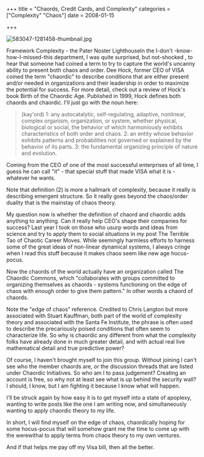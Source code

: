 +++
title = "Chaords, Credit Cards, and Complexity"
categories = ["Complexity"  "Chaos"]
date = 2008-01-15


+++


<img src="https://www.fractalog.com/jpg/583047-1281458-thumbnail.jpg" alt="583047-1281458-thumbnail.jpg" />

  Framework Complexity - the Pater Noster LighthouseIn the I-don't -know-how-I-missed-this department, I was quite surprised, but not-shocked , to hear that someone had coined a term to try to capture the world's uncanny ability to present both chaos and order. Dee Hock, former CEO of VISA coined the term &quot;chaordic&quot; to describe conditions that are either present and/or needed in organizations and their leadership in order to maximize the potential for success. For more detail, check out a review of Hock's book Birth of the Chaordic Age. Published in 1999, Hock defines both chaords and chaordic. I'll just go with the noun here: 
      
<blockquote>(kay'ord) 1: any autocatalytic, self-regulating, adaptive, nonlinear, complex organism, organization, or system, whether physical, biological or social, the behavior of which harmoniously exhibits characteristics of both order and chaos. 2: an entity whose behavior exhibits patterns and probabilities not governed or explained by the behavior of its parts. 3: the fundamental organizing principle of nature and evolution.</blockquote>
      
Coming from the CEO of one of the most successful enterprises of all time, I guess he can call &quot;it&quot; - that special stuff that made VISA what it is - whatever he wants. 
      
Note that definition (2) is more a hallmark of complexity, because it really is describing emergent structure. So it really goes beyond the chaos/order duality that is the mainstay of chaos theory.
   
My question now is whether the definition of chaord and chaordic adds anything to anything. Can it really help CEO's shape their companies for success?  Last year I took on those who usurp words and ideas from science and try to apply them to social situations in my post The Terrible Tao of Chaotic Career Moves. While seemingly harmless efforts to harness some of the great ideas of non-linear dynamical systems, I always cringe when I read this stuff because it makes chaos seem like new age hocus-pocus.  
   
Now the chaords of the world actually have an organization called The Chaordic Commons, which &quot;collaborates with groups committed to organizing themselves as chaords - systems functioning on the edge of chaos with enough order to give them pattern.&quot; In other words a chaord of chaords.
      
Note the &quot;edge of chaos&quot; reference. Credited to Chris Langton but more associated with Stuart Kauffman, both part of the world of complexity theory and associated with the Santa Fe Institute, the phrase is often used to describe the precariously poised conditions that often seem to characterize life. So why is chaordic any different from what the complexity folks have already done in much greater detail, and with actual real live mathematical detail and true predictive power?  
   
  
   
Of course, I haven't brought myself to join this group. Without joining I can't see who the member chaords are, or the discussion threads that are listed under Chaordic Initiatives. So who am I to pass judgement? Creating an account is free, so why not at least see what is up behind the security wall? I should, I know, but I am fighting it because I know what will happen.
      
I'll be struck again by how easy it is to get myself into a state of apoplexy, wanting to write posts like the one I am writing now, and simultaneously wanting to apply chaordic theory to my life.
      
In short, I will find myself on the edge of chaos, chaordically hoping for some hocus-pocus that will somehow grant me the time to come up with the werewithal to apply terms from chaos theory to my own ventures.
      
And if that helps me pay off my Visa bill, then all the better.
